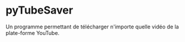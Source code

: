 # pyTubeSaver
Un programme permettant de télécharger n'importe quelle vidéo de la plate-forme YouTube.
